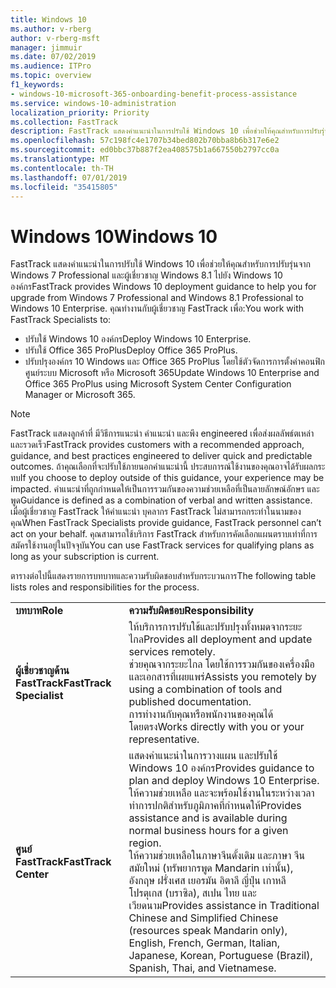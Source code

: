 ```yaml
---
title: Windows 10
ms.author: v-rberg
author: v-rberg-msft
manager: jimmuir
ms.date: 07/02/2019
ms.audience: ITPro
ms.topic: overview
f1_keywords:
- windows-10-microsoft-365-onboarding-benefit-process-assistance
ms.service: windows-10-administration
localization_priority: Priority
ms.collection: FastTrack
description: FastTrack แสดงคำแนะนำในการปรับใช้ Windows 10 เพื่อช่วยให้คุณสำหรับการปรับรุ่นจาก Windows 7 Professional และผู้เชี่ยวชาญ Windows 8.1 ไปยัง Windows 10 องค์กร
ms.openlocfilehash: 57c198fc4e1707b34bed802b70bba8b6b317e6e2
ms.sourcegitcommit: ed0bbc37b887f2ea408575b1a667550b2797cc0a
ms.translationtype: MT
ms.contentlocale: th-TH
ms.lasthandoff: 07/01/2019
ms.locfileid: "35415805"
---
```

# <a name="windows-10"></a><span data-ttu-id="65cef-103">Windows 10</span><span class="sxs-lookup"><span data-stu-id="65cef-103">Windows 10</span></span>

<span data-ttu-id="65cef-104">FastTrack แสดงคำแนะนำในการปรับใช้ Windows 10 เพื่อช่วยให้คุณสำหรับการปรับรุ่นจาก Windows 7 Professional และผู้เชี่ยวชาญ Windows 8.1 ไปยัง Windows 10 องค์กร</span><span class="sxs-lookup"><span data-stu-id="65cef-104">FastTrack provides Windows 10 deployment guidance to help you for upgrade from Windows 7 Professional and Windows 8.1 Professional to Windows 10 Enterprise.</span></span> <span data-ttu-id="65cef-105">คุณทำงานกับผู้เชี่ยวชาญ FastTrack เพื่อ:</span><span class="sxs-lookup"><span data-stu-id="65cef-105">You work with FastTrack Specialists to:</span></span>

- <span data-ttu-id="65cef-106">ปรับใช้ Windows 10 องค์กร</span><span class="sxs-lookup"><span data-stu-id="65cef-106">Deploy Windows 10 Enterprise.</span></span>
- <span data-ttu-id="65cef-107">ปรับใช้ Office 365 ProPlus</span><span class="sxs-lookup"><span data-stu-id="65cef-107">Deploy Office 365 ProPlus.</span></span> 
- <span data-ttu-id="65cef-108">ปรับปรุงองค์กร 10 Windows และ Office 365 ProPlus โดยใช้ตัวจัดการการตั้งค่าคอนฟิกศูนย์ระบบ Microsoft หรือ Microsoft 365</span><span class="sxs-lookup"><span data-stu-id="65cef-108">Update Windows 10 Enterprise and Office 365 ProPlus using Microsoft System Center Configuration Manager or Microsoft 365.</span></span>
  
> [!NOTE]
> <span data-ttu-id="65cef-109">FastTrack แสดงลูกค้าที่ มีวิธีการแนะนำ คำแนะนำ และพึง engineered เพื่อส่งผลลัพธ์ตเหล่า และรวดเร็ว</span><span class="sxs-lookup"><span data-stu-id="65cef-109">FastTrack provides customers with a recommended approach, guidance, and best practices engineered to deliver quick and predictable outcomes.</span></span> <span data-ttu-id="65cef-110">ถ้าคุณเลือกที่จะปรับใช้ภายนอกคำแนะนำนี้ ประสบการณ์ใช้งานของคุณอาจได้รับผลกระทบ</span><span class="sxs-lookup"><span data-stu-id="65cef-110">If you choose to deploy outside of this guidance, your experience may be impacted.</span></span> <span data-ttu-id="65cef-111">คำแนะนำที่ถูกกำหนดให้เป็นการรวมกันของความช่วยเหลือที่เป็นลายลักษณ์อักษร และพูด</span><span class="sxs-lookup"><span data-stu-id="65cef-111">Guidance is defined as a combination of verbal and written assistance.</span></span> <span data-ttu-id="65cef-112">เมื่อผู้เชี่ยวชาญ FastTrack ให้คำแนะนำ บุคลากร FastTrack ไม่สามารถกระทำในนามของคุณ</span><span class="sxs-lookup"><span data-stu-id="65cef-112">When FastTrack Specialists provide guidance, FastTrack personnel can’t act on your behalf.</span></span> <span data-ttu-id="65cef-113">คุณสามารถใช้บริการ FastTrack สำหรับการคัดเลือกแผนตราบเท่าที่การสมัครใช้งานอยู่ในปัจจุบัน</span><span class="sxs-lookup"><span data-stu-id="65cef-113">You can use FastTrack services for qualifying plans as long as your subscription is current.</span></span>  
    
<span data-ttu-id="65cef-114">ตารางต่อไปนี้แสดงรายการบทบาทและความรับผิดชอบสำหรับกระบวนการ</span><span class="sxs-lookup"><span data-stu-id="65cef-114">The following table lists roles and responsibilities for the process.</span></span>

|||
|:-----|:-----|
|<span data-ttu-id="65cef-115">**บทบาท**</span><span class="sxs-lookup"><span data-stu-id="65cef-115">**Role**</span></span> <br/> |<span data-ttu-id="65cef-116">**ความรับผิดชอบ**</span><span class="sxs-lookup"><span data-stu-id="65cef-116">**Responsibility**</span></span> <br/> |
|<span data-ttu-id="65cef-117">**ผู้เชี่ยวชาญด้าน FastTrack**</span><span class="sxs-lookup"><span data-stu-id="65cef-117">**FastTrack Specialist**</span></span> <br/> |<span data-ttu-id="65cef-118">ให้บริการการปรับใช้และปรับปรุงทั้งหมดจากระยะไกล</span><span class="sxs-lookup"><span data-stu-id="65cef-118">Provides all deployment and update services remotely.</span></span>  <br/> <span data-ttu-id="65cef-119">ช่วยคุณจากระยะไกล โดยใช้การรวมกันของเครื่องมือและเอกสารที่เผยแพร่</span><span class="sxs-lookup"><span data-stu-id="65cef-119">Assists you remotely by using a combination of tools and published documentation.</span></span> <br/> <span data-ttu-id="65cef-120">การทำงานกับคุณหรือพนักงานของคุณได้โดยตรง</span><span class="sxs-lookup"><span data-stu-id="65cef-120">Works directly with you or your representative.</span></span>|
|<span data-ttu-id="65cef-121">**ศูนย์ FastTrack**</span><span class="sxs-lookup"><span data-stu-id="65cef-121">**FastTrack Center**</span></span>  <br/> |<span data-ttu-id="65cef-122">แสดงคำแนะนำในการวางแผน และปรับใช้ Windows 10 องค์กร</span><span class="sxs-lookup"><span data-stu-id="65cef-122">Provides guidance to plan and deploy Windows 10 Enterprise.</span></span>   <br/> <span data-ttu-id="65cef-123">ให้ความช่วยเหลือ และจะพร้อมใช้งานในระหว่างเวลาทำการปกติสำหรับภูมิภาคที่กำหนดให้</span><span class="sxs-lookup"><span data-stu-id="65cef-123">Provides assistance and is available during normal business hours for a given region.</span></span> <br/> <span data-ttu-id="65cef-124">ให้ความช่วยเหลือในภาษาจีนดั้งเดิม และภาษา จีนสมัยใหม่ (ทรัพยากรพูด Mandarin เท่านั้น), อังกฤษ ฝรั่งเศส เยอรมัน อิตาลี ญี่ปุ่น เกาหลี โปรตุเกส (บราซิล), สเปน ไทย และเวียดนาม</span><span class="sxs-lookup"><span data-stu-id="65cef-124">Provides assistance in Traditional Chinese and Simplified Chinese (resources speak Mandarin only), English, French, German, Italian, Japanese, Korean, Portuguese (Brazil), Spanish, Thai, and Vietnamese.</span></span>|
 

 